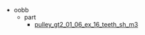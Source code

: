 * oobb
  * part
    * [pulley_gt2_01_06_ex_16_teeth_sh_m3](oobb/part/pulley_gt2_01_06_ex_16_teeth_sh_m3)
